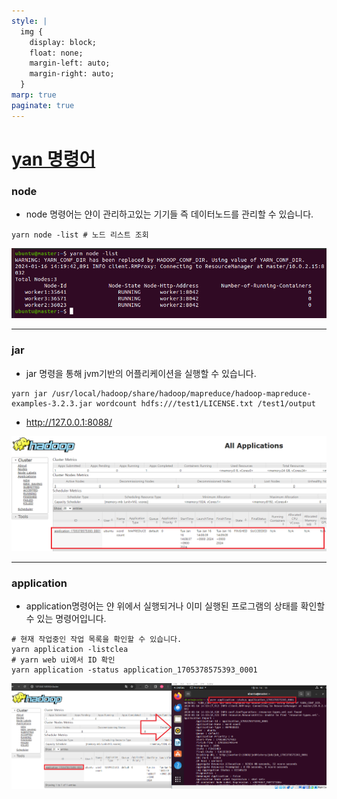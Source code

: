 ```yaml
---
style: |
  img {
    display: block;
    float: none;
    margin-left: auto;
    margin-right: auto;
  }
marp: true
paginate: true
---
```

# [yan 명령어](https://jyoondev.tistory.com/66)
### node
- node 명령어는 얀이 관리하고있는 기기들 즉 데이터노드를 관리할 수 있습니다.
```shell
yarn node -list # 노드 리스트 조회 
```
![Alt text](./img/image-7.png)

---
### jar
- jar 명령을 통해 jvm기반의 어플리케이션을 실행할 수 있습니다.
```shell
yarn jar /usr/local/hadoop/share/hadoop/mapreduce/hadoop-mapreduce-examples-3.2.3.jar wordcount hdfs:///test1/LICENSE.txt /test1/output
```
- http://127.0.0.1:8088/

![w:900](./img/image-6.png)

---
### application
- application명령어는 얀 위에서 실행되거나 이미 실행된 프로그램의 상태를 확인할 수 있는 명령어입니다.
```shell
# 현재 작업중인 작업 목록을 확인할 수 있습니다.
yarn application -listclea
# yarn web ui에서 ID 확인 
yarn application -status application_1705378575393_0001
```
![w:900](./img/image-5.png)


